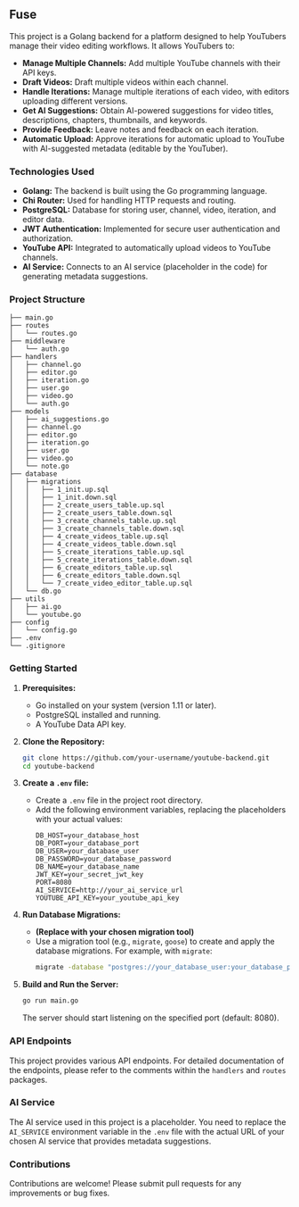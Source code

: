 ## Fuse

This project is a Golang backend for a platform designed to help YouTubers manage their video editing workflows. It allows YouTubers to:

- **Manage Multiple Channels:** Add multiple YouTube channels with their API keys.
- **Draft Videos:** Draft multiple videos within each channel.
- **Handle Iterations:** Manage multiple iterations of each video, with editors uploading different versions.
- **Get AI Suggestions:** Obtain AI-powered suggestions for video titles, descriptions, chapters, thumbnails, and keywords.
- **Provide Feedback:** Leave notes and feedback on each iteration.
- **Automatic Upload:** Approve iterations for automatic upload to YouTube with AI-suggested metadata (editable by the YouTuber).

### Technologies Used

- **Golang:** The backend is built using the Go programming language.
- **Chi Router:** Used for handling HTTP requests and routing.
- **PostgreSQL:**  Database for storing user, channel, video, iteration, and editor data.
- **JWT Authentication:**  Implemented for secure user authentication and authorization.
- **YouTube API:**  Integrated to automatically upload videos to YouTube channels.
- **AI Service:**  Connects to an AI service (placeholder in the code) for generating metadata suggestions. 

### Project Structure

```
├── main.go
├── routes
│   └── routes.go
├── middleware
│   └── auth.go
├── handlers
│   ├── channel.go
│   ├── editor.go
│   ├── iteration.go
│   ├── user.go
│   ├── video.go
│   └── auth.go
├── models
│   ├── ai_suggestions.go
│   ├── channel.go
│   ├── editor.go
│   ├── iteration.go
│   ├── user.go
│   ├── video.go
│   └── note.go
├── database
│   ├── migrations
│   │   ├── 1_init.up.sql
│   │   ├── 1_init.down.sql
│   │   ├── 2_create_users_table.up.sql
│   │   ├── 2_create_users_table.down.sql
│   │   ├── 3_create_channels_table.up.sql
│   │   ├── 3_create_channels_table.down.sql
│   │   ├── 4_create_videos_table.up.sql
│   │   ├── 4_create_videos_table.down.sql
│   │   ├── 5_create_iterations_table.up.sql
│   │   ├── 5_create_iterations_table.down.sql
│   │   ├── 6_create_editors_table.up.sql
│   │   ├── 6_create_editors_table.down.sql
│   │   └── 7_create_video_editor_table.up.sql
│   └── db.go
├── utils
│   ├── ai.go
│   └── youtube.go
├── config
│   └── config.go
├── .env
└── .gitignore
```

### Getting Started

1. **Prerequisites:**
   - Go installed on your system (version 1.11 or later).
   - PostgreSQL installed and running.
   - A YouTube Data API key.

2. **Clone the Repository:**
   ```bash
   git clone https://github.com/your-username/youtube-backend.git
   cd youtube-backend
   ```

3. **Create a `.env` file:**
   - Create a `.env` file in the project root directory.
   - Add the following environment variables, replacing the placeholders with your actual values:
     ```
     DB_HOST=your_database_host
     DB_PORT=your_database_port
     DB_USER=your_database_user
     DB_PASSWORD=your_database_password
     DB_NAME=your_database_name
     JWT_KEY=your_secret_jwt_key
     PORT=8080
     AI_SERVICE=http://your_ai_service_url
     YOUTUBE_API_KEY=your_youtube_api_key
     ```

4. **Run Database Migrations:**
   - **(Replace with your chosen migration tool)**
   - Use a migration tool (e.g., `migrate`, `goose`) to create and apply the database migrations. For example, with `migrate`:
      ```bash
      migrate -database "postgres://your_database_user:your_database_password@your_database_host:your_database_port/your_database_name?sslmode=disable" -path database/migrations up
      ```

5. **Build and Run the Server:**
   ```bash
   go run main.go
   ```
   The server should start listening on the specified port (default: 8080).

### API Endpoints

This project provides various API endpoints.  For detailed documentation of the endpoints, please refer to the comments within the `handlers` and `routes` packages.

### AI Service

The AI service used in this project is a placeholder. You need to replace the `AI_SERVICE` environment variable in the `.env` file with the actual URL of your chosen AI service that provides metadata suggestions.

### Contributions

Contributions are welcome! Please submit pull requests for any improvements or bug fixes.

<!-- ### License -->

<!-- This project is licensed under the [MIT License](LICENSE). -->